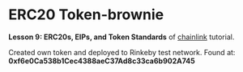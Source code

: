# ERC20 Token-brownie

**Lesson 9: ERC20s, EIPs, and Token Standards** of [chainlink](https://chain.link/) tutorial.

Created own token and deployed to Rinkeby test network. Found at: **0xf6e0Ca538b1Cec4388aeC37Ad8c33ca6b902A745**